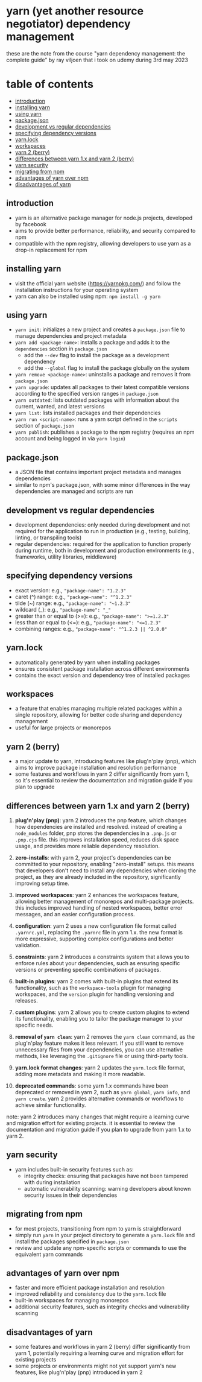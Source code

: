 # yarn (yet another resource negotiator) dependency management

these are the note from the course "yarn dependency management: the complete guide" by ray viljoen that i took on udemy during 3rd may 2023

# table of contents

- [introduction](#introduction)
- [installing yarn](#installing-yarn)
- [using yarn](#using-yarn)
- [package.json](#packagejson)
- [development vs regular dependencies](#development-vs-regular-dependencies)
- [specifying dependency versions](#specifying-dependency-versions)
- [yarn.lock](#yarnlock)
- [workspaces](#workspaces)
- [yarn 2 (berry)](#yarn-2-berry)
- [differences between yarn 1.x and yarn 2 (berry)](#differences-between-yarn-1x-and-yarn-2-berry)
- [yarn security](#yarn-security)
- [migrating from npm](#migrating-from-npm)
- [advantages of yarn over npm](#advantages-of-yarn-over-npm)
- [disadvantages of yarn](#disadvantages-of-yarn)

## introduction

- yarn is an alternative package manager for node.js projects, developed by facebook
- aims to provide better performance, reliability, and security compared to npm
- compatible with the npm registry, allowing developers to use yarn as a drop-in replacement for npm

## installing yarn

- visit the official yarn website (https://yarnpkg.com/) and follow the installation instructions for your operating system
- yarn can also be installed using npm: `npm install -g yarn`

## using yarn

- `yarn init`: initializes a new project and creates a `package.json` file to manage dependencies and project metadata
- `yarn add <package-name>`: installs a package and adds it to the `dependencies` section in `package.json`
  - add the `--dev` flag to install the package as a development dependency
  - add the `--global` flag to install the package globally on the system
- `yarn remove <package-name>`: uninstalls a package and removes it from `package.json`
- `yarn upgrade`: updates all packages to their latest compatible versions according to the specified version ranges in `package.json`
- `yarn outdated`: lists outdated packages with information about the current, wanted, and latest versions
- `yarn list`: lists installed packages and their dependencies
- `yarn run <script-name>`: runs a yarn script defined in the `scripts` section of `package.json`
- `yarn publish`: publishes a package to the npm registry (requires an npm account and being logged in via `yarn login`)

## package.json

- a JSON file that contains important project metadata and manages dependencies
- similar to npm's package.json, with some minor differences in the way dependencies are managed and scripts are run

## development vs regular dependencies

- development dependencies: only needed during development and not required for the application to run in production (e.g., testing, building, linting, or transpiling tools)
- regular dependencies: required for the application to function properly during runtime, both in development and production environments (e.g., frameworks, utility libraries, middleware)

## specifying dependency versions

- exact version: e.g., `"package-name": "1.2.3"`
- caret (^) range: e.g., `"package-name": "^1.2.3"`
- tilde (~) range: e.g., `"package-name": "~1.2.3"`
- wildcard (_): e.g., `"package-name": "_"`
- greater than or equal to (>=): e.g., `"package-name": ">=1.2.3"`
- less than or equal to (<=): e.g., `"package-name": "<=1.2.3"`
- combining ranges: e.g., `"package-name": "^1.2.3 || ^2.0.0"`

## yarn.lock

- automatically generated by yarn when installing packages
- ensures consistent package installation across different environments
- contains the exact version and dependency tree of installed packages

## workspaces

- a feature that enables managing multiple related packages within a single repository, allowing for better code sharing and dependency management
- useful for large projects or monorepos

## yarn 2 (berry)

- a major update to yarn, introducing features like plug'n'play (pnp), which aims to improve package installation and resolution performance
- some features and workflows in yarn 2 differ significantly from yarn 1, so it's essential to review the documentation and migration guide if you plan to upgrade

## differences between yarn 1.x and yarn 2 (berry)

1. **plug'n'play (pnp)**: yarn 2 introduces the pnp feature, which changes how dependencies are installed and resolved. instead of creating a `node_modules` folder, pnp stores the dependencies in a `.pnp.js` or `.pnp.cjs` file. this improves installation speed, reduces disk space usage, and provides more reliable dependency resolution.

2. **zero-installs**: with yarn 2, your project's dependencies can be committed to your repository, enabling "zero-install" setups. this means that developers don't need to install any dependencies when cloning the project, as they are already included in the repository, significantly improving setup time.

3. **improved workspaces**: yarn 2 enhances the workspaces feature, allowing better management of monorepos and multi-package projects. this includes improved handling of nested workspaces, better error messages, and an easier configuration process.

4. **configuration**: yarn 2 uses a new configuration file format called `.yarnrc.yml`, replacing the `.yarnrc` file in yarn 1.x. the new format is more expressive, supporting complex configurations and better validation.

5. **constraints**: yarn 2 introduces a constraints system that allows you to enforce rules about your dependencies, such as ensuring specific versions or preventing specific combinations of packages.

6. **built-in plugins**: yarn 2 comes with built-in plugins that extend its functionality, such as the `workspace-tools` plugin for managing workspaces, and the `version` plugin for handling versioning and releases.

7. **custom plugins**: yarn 2 allows you to create custom plugins to extend its functionality, enabling you to tailor the package manager to your specific needs.

8. **removal of `yarn clean`**: yarn 2 removes the `yarn clean` command, as the plug'n'play feature makes it less relevant. if you still want to remove unnecessary files from your dependencies, you can use alternative methods, like leveraging the `.gitignore` file or using third-party tools.

9. **yarn.lock format changes**: yarn 2 updates the `yarn.lock` file format, adding more metadata and making it more readable.

10. **deprecated commands**: some yarn 1.x commands have been deprecated or removed in yarn 2, such as `yarn global`, `yarn info`, and `yarn create`. yarn 2 provides alternative commands or workflows to achieve similar functionality.

note: yarn 2 introduces many changes that might require a learning curve and migration effort for existing projects. it is essential to review the documentation and migration guide if you plan to upgrade from yarn 1.x to yarn 2.

## yarn security

- yarn includes built-in security features such as:
  - integrity checks: ensuring that packages have not been tampered with during installation
  - automatic vulnerability scanning: warning developers about known security issues in their dependencies

## migrating from npm

- for most projects, transitioning from npm to yarn is straightforward
- simply run `yarn` in your project directory to generate a `yarn.lock` file and install the packages specified in `package.json`
- review and update any npm-specific scripts or commands to use the equivalent yarn commands

## advantages of yarn over npm

- faster and more efficient package installation and resolution
- improved reliability and consistency due to the `yarn.lock` file
- built-in workspaces for managing monorepos
- additional security features, such as integrity checks and vulnerability scanning

## disadvantages of yarn

- some features and workflows in yarn 2 (berry) differ significantly from yarn 1, potentially requiring a learning curve and migration effort for existing projects
- some projects or environments might not yet support yarn's new features, like plug'n'play (pnp) introduced in yarn 2

